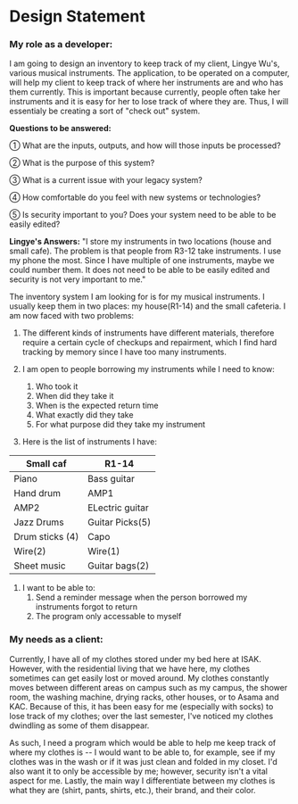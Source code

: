 Design Statement
================

### My role as a developer:

I am going to design an inventory to keep track of my client, Lingye Wu's, various musical instruments. The application, to be operated on a computer, will help my client to keep track of where her instruments are and who has them currently. This is important because currently, people often take her instruments and it is easy for her to lose track of where they are. Thus, I will essentialy be creating a sort of "check out" system. 

**Questions to be answered:**

① What are the inputs, outputs, and how will those inputs be processed?

② What is the purpose of this system?

③ What is a current issue with your legacy system?

④ How comfortable do you feel with new systems or technologies?

⑤ Is security important to you? Does your system need to be able to be easily edited?

**Lingye's Answers:**
"I store my instruments in two locations (house and small cafe). The problem is that people from R3-12 take instruments. I use my phone the most. Since I have multiple of one instruments, maybe we could number them. It does not need to be able to be easily edited and security is not very important to me."

The inventory system I am looking for is for my musical instruments. I usually keep them in two places: my house(R1-14) and the small
cafeteria. I am now faced with two problems: 
1. The different kinds of instruments have different materials, therefore require a certain cycle of checkups and repairment, which I 
find hard tracking by memory since I have too many instruments.
1. I am open to people borrowing my instruments while I need to know:
    1. Who took it
    1. When did they take it
    1. When is the expected return time
    1. What exactly did they take
    1. For what purpose did they take my instrument
  
1. Here is the list of instruments I have:

  Small caf | R1-14
  ---|---
  Piano | Bass guitar
  Hand drum | AMP1
  AMP2 | ELectric guitar
  Jazz Drums | Guitar Picks(5)
  Drum sticks (4) | Capo
  Wire(2) | Wire(1)
  Sheet music | Guitar bags(2)

1. I want to be able to:
    1. Send a reminder message when the person borrowed my instruments forgot to return
    1. The program only accessable to myself

### My needs as a client:

Currently, I have all of my clothes stored under my bed here at ISAK. However, with the residential living that we have here, my clothes sometimes can get easily lost or moved around. My clothes constantly moves between different areas on campus such as my campus, the shower room, the washing machine, drying racks, other houses, or to Asama and KAC. Because of this, it has been easy for me (especially with socks) to lose track of my clothes; over the last semester, I've noticed my clothes dwindling as some of them disappear. 

As such, I need a program which would be able to help me keep track of where my clothes is -- I would want to be able to, for example, see if my clothes was in the wash or if it was just clean and folded in my closet. I'd also want it to only be accessible by me; however, security isn't a vital aspect for me. Lastly, the main way I differentiate between my clothes is what they are (shirt, pants, shirts, etc.), their brand, and their color. 
